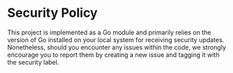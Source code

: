 # Security Policy

This project is implemented as a Go module and primarily relies on the version of Go installed on your local system for 
receiving security updates. Nonetheless, should you encounter any issues within the code, we strongly encourage you 
to report them by creating a new issue and tagging it with the security label.

